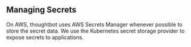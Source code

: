 ## Managing Secrets

On AWS, thoughtbot uses AWS Secrets Manager whenever possible to store
the secret data. We use the Kubernetes secret storage provider to expose
secrets to applications.
